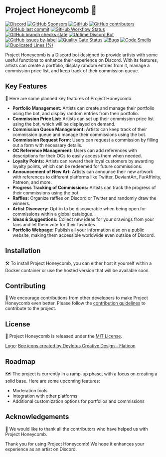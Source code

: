 # Project Honeycomb 🐝

[![Discord](https://img.shields.io/discord/409333951212158977?color=7289da)](https://discord.gg/NQP7NA7RDG)
[![GitHub Sponsors](https://img.shields.io/github/sponsors/Anheledir)](https://github.com/sponsors/Anheledir)
[![GitHub](https://img.shields.io/github/license/Anheledir/Honeycomb)](https://github.com/Anheledir/Honeycomb/blob/main/LICENSE)
[![GitHub contributors](https://img.shields.io/github/contributors/Anheledir/Honeycomb)](https://github.com/Anheledir/Honeycomb/graphs/contributors)
[![GitHub last commit](https://img.shields.io/github/last-commit/Anheledir/Honeycomb)](https://github.com/Anheledir/Honeycomb/commits/main)
[![GitHub Workflow Status](https://img.shields.io/github/actions/workflow/status/Anheledir/Honeycomb/main_projecthoneycomb.yml?label=Azure%20Deployment)](https://github.com/Anheledir/Honeycomb/actions/workflows/main_projecthoneycomb.yml) [![GitHub branch checks state](https://img.shields.io/github/checks-status/Anheledir/Honeycomb/main)](https://github.com/Anheledir/Honeycomb/actions?query=branch%3Amain) [![Uptime Discord Bot](https://img.shields.io/uptimerobot/status/m793909898-a59e48b604b1e59f44950792)](https://stats.uptimerobot.com/vpoBKHEYWJ) [![GitHub issues by-label](https://img.shields.io/github/issues-raw/Anheledir/Honeycomb/translation)](https://github.com/Anheledir/Honeycomb/issues?q=is%3Aissue+is%3Aopen+label%3Atranslation)
[![Quality Gate Status](https://sonarcloud.io/api/project_badges/measure?project=Anheledir_Honeycomb&metric=alert_status)](https://sonarcloud.io/summary/new_code?id=Anheledir_Honeycomb) [![Bugs](https://sonarcloud.io/api/project_badges/measure?project=Anheledir_Honeycomb&metric=bugs)](https://sonarcloud.io/summary/new_code?id=Anheledir_Honeycomb) [![Code Smells](https://sonarcloud.io/api/project_badges/measure?project=Anheledir_Honeycomb&metric=code_smells)](https://sonarcloud.io/summary/new_code?id=Anheledir_Honeycomb) [![Duplicated Lines (%)](https://sonarcloud.io/api/project_badges/measure?project=Anheledir_Honeycomb&metric=duplicated_lines_density)](https://sonarcloud.io/summary/new_code?id=Anheledir_Honeycomb)


Project Honeycomb is a Discord bot designed to provide artists with some useful functions to enhance their experience on Discord. With its features, artists can create a portfolio, display random entries from it, manage a commission price list, and keep track of their commission queue.

## Key Features

👀 Here are some planned key features of Project Honeycomb:

- **Portfolio Management:** Artists can create and manage their portfolio using the bot, and display random entries from their portfolio.
- **Commission Price List:** Artists can set up their commission price list using the bot, which will be displayed on demand.
- **Commission Queue Management:** Artists can keep track of their commission queue and manage their commissions using the bot.
- **Commission Request Form:** Users can request a commission by filling out a form with necessary details.
- **OC Reference Management:** Users can add references with descriptions for their OCs to easily access them when needed.
- **Loyalty Points:** Artists can reward their loyal customers by awarding loyalty points, which can be redeemed for future commissions.
- **Announcement of New Art:** Artists can announce their new artwork with references to different platforms like Twitter, DeviantArt, FurAffinity, Patreon, and more.
- **Progress Tracking of Commissions:** Artists can track the progress of their commissions using the bot.
- **Raffles:** Organize raffles on Discord or Twitter and randomly draw the winners.
- **Artist Discovery:** Opt-in to be discoverable when being open for commissions within a global catalogue.
- **Ideas & Suggestions:** Collect new ideas for your drawings from your fans and let them vote for their favorites.
- **Portfolio Webpage:** Publish all your information also on a public website, making them accessible worldwide even outside of Discord.

## Installation

🛠️ To install Project Honeycomb, you can either host it yourself within a Docker container or use the hosted version that will be available soon.

## Contributing

🤝 We encourage contributions from other developers to make Project Honeycomb even better. Please follow the [contribution guidelines](CONTRIBUTING.md) to contribute to the project.

## License

📝 Project Honeycomb is released under the [MIT License](LICENSE).

[Logo](https://www.flaticon.com/free-icon/bee_7299846?term=bee&page=1&position=41&origin=tag&related_id=7299846): <a href="https://www.flaticon.com/free-icons/bee" title="bee icons">Bee icons created by Deylotus Creative Design - Flaticon</a>

## Roadmap

🗺️ The project is currently in a ramp-up phase, with a focus on creating a solid base. Here are some upcoming features:

- Moderation tools
- Integration with other platforms
- Additional customization options for portfolios and commissions

## Acknowledgements

🙏 We would like to thank all the contributors who have helped us with Project Honeycomb. 

Thank you for using Project Honeycomb! We hope it enhances your experience as an artist on Discord.
